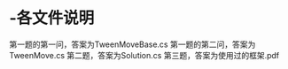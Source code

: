 # -各文件说明
   第一题的第一问，答案为TweenMoveBase.cs
   第一题的第二问，答案为TweenMove.cs
   第二题，答案为Solution.cs
   第三题，答案为使用过的框架.pdf
